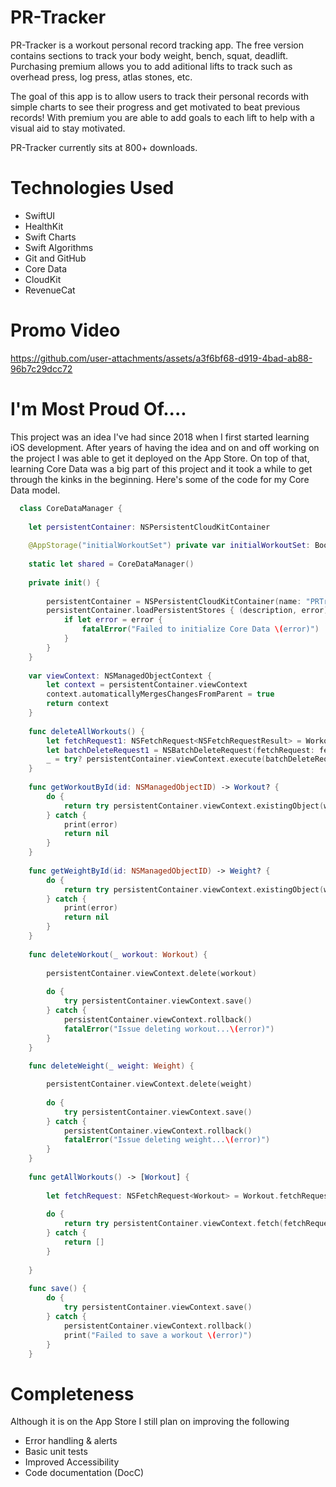 # PR-Tracker
PR-Tracker is a workout personal record tracking app. The free version contains sections to track your body weight, bench, squat, deadlift.
Purchasing premium allows you to add aditional lifts to track such as overhead press, log press, atlas stones, etc. 

The goal of this app is to allow users to track their personal records with simple charts to see their progress and get motivated to beat previous records! 
With premium you are able to add goals to each lift to help with a visual aid to stay motivated. 

PR-Tracker currently sits at 800+ downloads. 

# Technologies Used
* SwiftUI
* HealthKit
* Swift Charts
* Swift Algorithms
* Git and GitHub
* Core Data
* CloudKit
* RevenueCat

# Promo Video

https://github.com/user-attachments/assets/a3f6bf68-d919-4bad-ab88-96b7c29dcc72


# I'm Most Proud Of....
This project was an idea I've had since 2018 when I first started learning iOS development. After years of having the idea and on and off working on the project I was able to get it deployed on the App Store. 
On top of that, learning Core Data was a big part of this project and it took a while to get through the kinks in the beginning. Here's some of the code for my Core Data model. 

```swift
  class CoreDataManager {
    
    let persistentContainer: NSPersistentCloudKitContainer
    
    @AppStorage("initialWorkoutSet") private var initialWorkoutSet: Bool = false
    
    static let shared = CoreDataManager()
    
    private init() {
        
        persistentContainer = NSPersistentCloudKitContainer(name: "PRTrackerModel")
        persistentContainer.loadPersistentStores { (description, error) in
            if let error = error {
                fatalError("Failed to initialize Core Data \(error)")
            }
        }
    }
    
    var viewContext: NSManagedObjectContext {
        let context = persistentContainer.viewContext
        context.automaticallyMergesChangesFromParent = true
        return context
    }
    
    func deleteAllWorkouts() {
        let fetchRequest1: NSFetchRequest<NSFetchRequestResult> = Workout.fetchRequest()
        let batchDeleteRequest1 = NSBatchDeleteRequest(fetchRequest: fetchRequest1)
        _ = try? persistentContainer.viewContext.execute(batchDeleteRequest1)
    }
    
    func getWorkoutById(id: NSManagedObjectID) -> Workout? {
        do {
            return try persistentContainer.viewContext.existingObject(with: id) as? Workout
        } catch {
            print(error)
            return nil
        }
    }
    
    func getWeightById(id: NSManagedObjectID) -> Weight? {
        do {
            return try persistentContainer.viewContext.existingObject(with: id) as? Weight
        } catch {
            print(error)
            return nil
        }
    }
    
    func deleteWorkout(_ workout: Workout) {
        
        persistentContainer.viewContext.delete(workout)
        
        do {
            try persistentContainer.viewContext.save()
        } catch {
            persistentContainer.viewContext.rollback()
            fatalError("Issue deleting workout...\(error)")
        }
    }
    
    func deleteWeight(_ weight: Weight) {

        persistentContainer.viewContext.delete(weight)
        
        do {
            try persistentContainer.viewContext.save()
        } catch {
            persistentContainer.viewContext.rollback()
            fatalError("Issue deleting weight...\(error)")
        }
    }
    
    func getAllWorkouts() -> [Workout] {
        
        let fetchRequest: NSFetchRequest<Workout> = Workout.fetchRequest()
        
        do {
            return try persistentContainer.viewContext.fetch(fetchRequest)
        } catch {
            return []
        }
        
    }
    
    func save() {
        do {
            try persistentContainer.viewContext.save()
        } catch {
            persistentContainer.viewContext.rollback()
            print("Failed to save a workout \(error)")
        }
    } 
```
# Completeness
Although it is on the App Store I still plan on improving the following
* Error handling & alerts
* Basic unit tests
* Improved Accessibility
* Code documentation (DocC)
